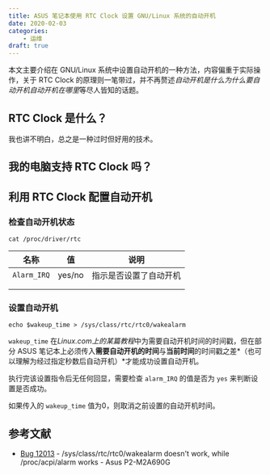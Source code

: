 ```yaml
---
title: ASUS 笔记本使用 RTC Clock 设置 GNU/Linux 系统的自动开机
date: 2020-02-03
categories: 
    - 运维
draft: true
---
```


本文主要介绍在 GNU/Linux 系统中设置自动开机的一种方法，内容偏重于实际操作，关于 RTC Clock 的原理则一笔带过，并不再赘述*自动开机是什么为什么要自动开机自动开机在哪里*等尽人皆知的话题。

## RTC Clock 是什么？

我也讲不明白，总之是一种过时但好用的技术。

## 我的电脑支持 RTC Clock 吗？

## 利用 RTC Clock 配置自动开机

### 检查自动开机状态

```shell
cat /proc/driver/rtc
```

| 名称 | 值 | 说明 |
|:----:|:----:|:----:|
|   `Alarm_IRQ`   |   yes/no   |    指示是否设置了自动开机  |
|      |      |      |
|      |      |      |

### 设置自动开机

```shell
echo $wakeup_time > /sys/class/rtc/rtc0/wakealarm
```

`wakeup_time` 在*Linux.com上的某篇教程*中为需要自动开机时间的时间戳，但在部分 ASUS 笔记本上必须传入**需要自动开机的时间**与**当前时间**的时间戳之差*（也可以理解为经过指定秒数后自动开机）*才能成功设置自动开机。

执行完该设置指令后无任何回显，需要检查 `alarm_IRQ` 的值是否为 `yes` 来判断设置是否成功。

如果传入的 `wakeup_time` 值为0，则取消之前设置的自动开机时间。

## 参考文献

- [Bug 12013](https://bugzilla.kernel.org/show_bug.cgi?id=12013#c38) - /sys/class/rtc/rtc0/wakealarm doesn't work, while /proc/acpi/alarm works - Asus P2-M2A690G
